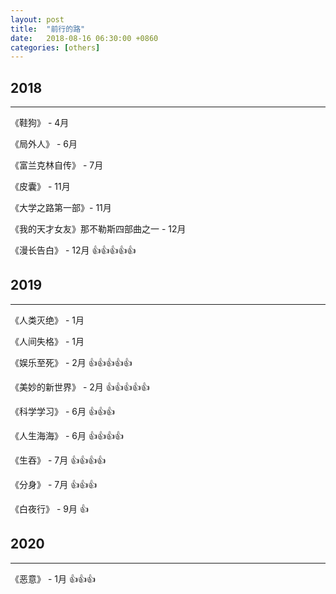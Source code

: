 ```yaml
---
layout: post
title:  "前行的路"
date:   2018-08-16 06:30:00 +0860
categories: [others]
---
```


## 2018
---

《鞋狗》 - 4月

《局外人》 - 6月

《富兰克林自传》 - 7月

《皮囊》 - 11月

《大学之路第一部》- 11月

《我的天才女友》那不勒斯四部曲之一 - 12月

《漫长告白》 - 12月    👍👍👍👍👍

## 2019
---

《人类灭绝》 - 1月

《人间失格》 - 1月

《娱乐至死》 - 2月     👍👍👍👍👍

《美妙的新世界》 - 2月   👍👍👍👍👍

《科学学习》 - 6月 👍👍👍

《人生海海》 - 6月 👍👍👍👍

《生吞》 -  7月 👍👍👍👍

《分身》 - 7月  👍👍👍

《白夜行》 - 9月 👍

## 2020
---
《恶意》 - 1月 👍👍👍
